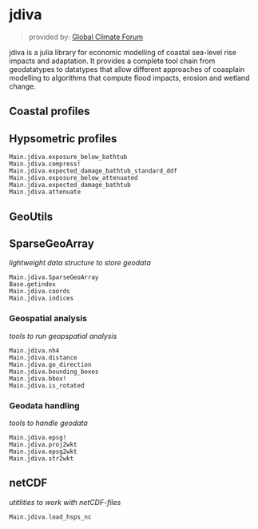 # jdiva
>provided by: [Global Climate Forum](https://globalclimateforum.org)

jdiva is a julia library for economic modelling of coastal sea-level rise impacts and adaptation. It provides a complete tool chain from geodatatypes to datatypes that allow different approaches of coasplain modelling to
algorithms that compute flood impacts, erosion and wetland change. 

## Coastal profiles

## Hypsometric profiles
```@docs
Main.jdiva.exposure_below_bathtub
Main.jdiva.compress!
Main.jdiva.expected_damage_bathtub_standard_ddf
Main.jdiva.exposure_below_attenuated
Main.jdiva.expected_damage_bathtub
Main.jdiva.attenuate
```

## GeoUtils

## SparseGeoArray
*lightweight data structure to store geodata*

```@docs
Main.jdiva.SparseGeoArray
Base.getindex
Main.jdiva.coords
Main.jdiva.indices 
```

### Geospatial analysis
*tools to run geopspatial analysis*

```@docs
Main.jdiva.nh4
Main.jdiva.distance
Main.jdiva.go_direction
Main.jdiva.bounding_boxes
Main.jdiva.bbox!
Main.jdiva.is_rotated
```
### Geodata handling
*tools to handle geodata*

```@docs
Main.jdiva.epsg!
Main.jdiva.proj2wkt 
Main.jdiva.epsg2wkt 
Main.jdiva.str2wkt
```

## netCDF
*utitlities to work with netCDF-files*
```@docs
Main.jdiva.load_hsps_nc
```




